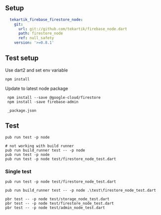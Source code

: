## Setup

```yaml
  tekartik_firebase_firestore_node:
    git:
      url: git://github.com/tekartik/firebase_node.dart
      path: firestore_node
      ref: null_safety
    version: '>=0.8.1'
```
## Test setup

 Use dart2 and set env variable
    
    npm install
    
 Update to latest node package
  
     npm install --save @google-cloud/firestore
     npm install -save firebase-admin

     _package.json
     
## Test

    pub run test -p node
    
    # not working with build runner
    pub run build_runner test -- -p node
    pub run test -p node
    pub run test -p node test/firestore_node_test.dart

### Single test

    pub run test -p node test/firestore_node_test.dart

    pub run build_runner test -- -p node .\test\firestore_node_test.dart

    pbr test -- -p node test/storage_node_test.dart
    pbr test -- -p node test/firestore_node_test.dart
    pbr test -- -p node test/admin_node_test.dart